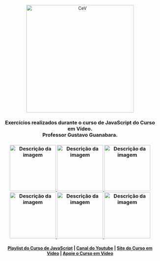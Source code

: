 <p align="center">
  <a href="https://www.cursoemvideo.com/">
    <img alt="CeV" src="https://www.cursoemvideo.com/wp-content/uploads/2019/08/cursoemvideo-logo-branca.png" width="350" />
  </a>
</p>

<h3 align="center">
  Exercícios realizados durante o curso de JavaScript do Curso em Vídeo.<br>
  Professor Gustavo Guanabara.
</h3>
<h3 align="center">
  <a href="https://www.youtube.com/watch?v=uzEhd3Lugik&list=PLntvgXM11X6pi7mW0O4ZmfUI1xDSIbmTm&index=2&pp=iAQB">
    <img src="https://github.com/jw-oliveira/cev-javascript/assets/91788583/6ec6640f-d7a3-449c-9c54-5423d22374d2" alt="Descrição da imagem" width="150">
  </a>
  <a href="https://www.youtube.com/watch?v=FjT97HVT5g8&list=PLntvgXM11X6pi7mW0O4ZmfUI1xDSIbmTm&index=5&pp=iAQB">
    <img src="https://github.com/jw-oliveira/cev-javascript/assets/91788583/ad6dcd16-c7de-4689-aeaf-a19000df96a6" alt="Descrição da imagem" width="150">
  </a>
  <a href="https://www.youtube.com/watch?v=H80nCKs9c2k&list=PLntvgXM11X6pi7mW0O4ZmfUI1xDSIbmTm&index=12&pp=iAQB"> 
    <img src="https://github.com/jw-oliveira/cev-javascript/assets/91788583/130346fc-8a65-4c44-9ce2-9d6799b50839" alt="Descrição da imagem" width="150">
  </a>
  <a href="https://www.youtube.com/watch?v=uPFasdmZHJc&list=PLntvgXM11X6pi7mW0O4ZmfUI1xDSIbmTm&index=15&pp=iAQB">
    <img src="https://github.com/jw-oliveira/cev-javascript/assets/91788583/41427316-cb9f-4138-9df9-e4852840bbcc" alt="Descrição da imagem" width="150">
  </a>
  <a href="https://www.youtube.com/watch?v=3emz6rpcJyA&list=PLntvgXM11X6pi7mW0O4ZmfUI1xDSIbmTm&index=18&pp=iAQB">
    <img src="https://github.com/jw-oliveira/cev-javascript/assets/91788583/b12dab78-0691-41fe-a6e5-68c438882ff6" alt="Descrição da imagem" width="150">
  </a>
  <a href="https://www.youtube.com/watch?v=5m4UhZd-Les&list=PLntvgXM11X6pi7mW0O4ZmfUI1xDSIbmTm&index=21&pp=iAQB">
    <img src="https://github.com/jw-oliveira/cev-javascript/assets/91788583/d684cadb-84b8-41ef-8b04-898c3bd30103" alt="Descrição da imagem" width="150">
  </a>
</h3>






<h4 align="center">    
  <a href="https://www.youtube.com/watch?v=1-w1RfGIov4&list=PLHz_AreHm4dlsK3Nr9GVvXCbpQyHQl1o1">Playlist do Curso de JavaScript</a> |
  <a href="https://www.youtube.com/channel/UCrWvhVmt0Qac3HgsjQK62FQ">Canal do Youtube</a> |
  <a href="http://www.cursoemvideo.com">Site do Curso em Vídeo</a> |
  <a href="http://www.cursoemvideo.com/apoie">Apoie o Curso em Vídeo</a>
</h4>

